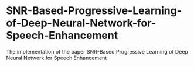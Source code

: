 # SNR-Based-Progressive-Learning-of-Deep-Neural-Network-for-Speech-Enhancement
The implementation of the paper SNR-Based Progressive Learning of Deep Neural Network for Speech Enhancement
